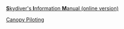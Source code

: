 [**S**kydiver's **I**nformation **M**anual (online version)](https://www.uspa.org/SIM-online)

[Canopy Piloting](canopy-piloting/index.md)
